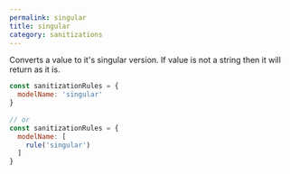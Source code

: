 ```yaml
---
permalink: singular
title: singular
category: sanitizations
---
```


Converts a value to it's singular version. If value is not a string
then it will return as it is.
 
```js
const sanitizationRules = {
  modelName: 'singular'
}
 
// or
const sanitizationRules = {
  modelName: [
    rule('singular')
  ]
}
```